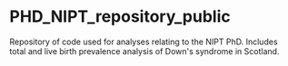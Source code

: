 # PHD_NIPT_repository_public
Repository of code used for analyses relating to the NIPT PhD. Includes total and live birth prevalence analysis of Down's syndrome in Scotland.

